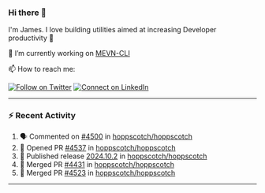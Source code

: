 ### Hi there 👋

I'm James. I love building utilities aimed at increasing Developer productivity :raised_hands: 

🔭 I’m currently working on [MEVN-CLI](https://github.com/madlabsinc/mevn-cli)

📫 How to reach me:

[![Follow on Twitter](https://img.shields.io/badge/--twitter?label=Twitter&logo=Twitter&style=social)](https://twitter.com/james_madhacks) [![Connect on LinkedIn](https://img.shields.io/badge/--linkedin?label=LinkedIn&logo=LinkedIn&style=social)](https://www.linkedin.com/in/jamesgeorge007)

---

### :zap: Recent Activity

<!--START_SECTION:activity-->
1. 🗣 Commented on [#4500](https://github.com/hoppscotch/hoppscotch/issues/4500#issuecomment-2475848180) in [hoppscotch/hoppscotch](https://github.com/hoppscotch/hoppscotch)
2. 💪 Opened PR [#4537](https://github.com/hoppscotch/hoppscotch/pull/4537) in [hoppscotch/hoppscotch](https://github.com/hoppscotch/hoppscotch)
3. 🚀 Published release [2024.10.2](https://github.com/hoppscotch/hoppscotch/releases/tag/2024.10.2) in [hoppscotch/hoppscotch](https://github.com/hoppscotch/hoppscotch)
4. 🎉 Merged PR [#4431](https://github.com/hoppscotch/hoppscotch/pull/4431) in [hoppscotch/hoppscotch](https://github.com/hoppscotch/hoppscotch)
5. 🎉 Merged PR [#4523](https://github.com/hoppscotch/hoppscotch/pull/4523) in [hoppscotch/hoppscotch](https://github.com/hoppscotch/hoppscotch)
<!--END_SECTION:activity-->

---

<!--
**jamesgeorge007/jamesgeorge007** is a ✨ _special_ ✨ repository because its `README.md` (this file) appears on your GitHub profile.

Here are some ideas to get you started:

- 🌱 I’m currently learning ...
- 👯 I’m looking to collaborate on ...
- 🤔 I’m looking for help with ...
- 💬 Ask me about ...
- 😄 Pronouns: ...
- ⚡ Fun fact: ...
-->
